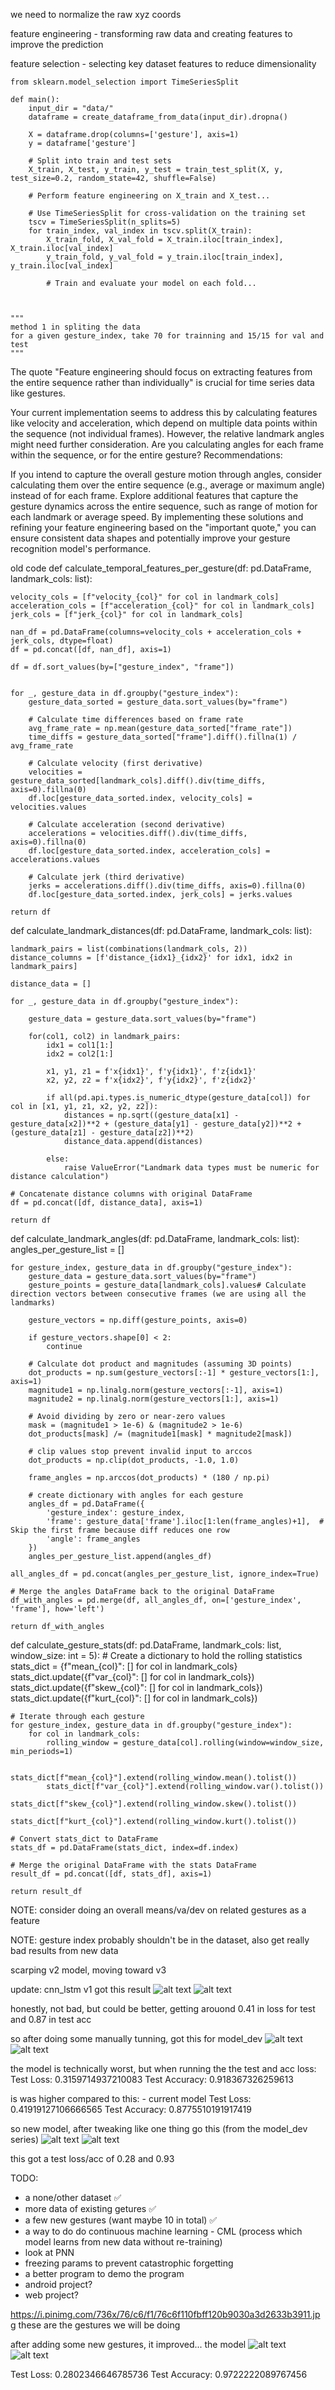 we need to normalize the raw xyz coords


feature engineering - transforming raw data and creating features to improve the prediction 

feature selection - selecting key dataset features to reduce dimensionality


    from sklearn.model_selection import TimeSeriesSplit

    def main():
        input_dir = "data/"
        dataframe = create_dataframe_from_data(input_dir).dropna()

        X = dataframe.drop(columns=['gesture'], axis=1)
        y = dataframe['gesture']

        # Split into train and test sets
        X_train, X_test, y_train, y_test = train_test_split(X, y, test_size=0.2, random_state=42, shuffle=False)

        # Perform feature engineering on X_train and X_test...

        # Use TimeSeriesSplit for cross-validation on the training set
        tscv = TimeSeriesSplit(n_splits=5)
        for train_index, val_index in tscv.split(X_train):
            X_train_fold, X_val_fold = X_train.iloc[train_index], X_train.iloc[val_index]
            y_train_fold, y_val_fold = y_train.iloc[train_index], y_train.iloc[val_index]

            # Train and evaluate your model on each fold...



    """
    method 1 in spliting the data
    for a given gesture_index, take 70 for trainning and 15/15 for val and test
    """


The quote "Feature engineering should focus on extracting features from the entire sequence rather than individually" is crucial for time series data like gestures.

Your current implementation seems to address this by calculating features like velocity and acceleration, which depend on multiple data points within the sequence (not individual frames).
However, the relative landmark angles might need further consideration. Are you calculating angles for each frame within the sequence, or for the entire gesture?
Recommendations:

If you intend to capture the overall gesture motion through angles, consider calculating them over the entire sequence (e.g., average or maximum angle) instead of for each frame.
Explore additional features that capture the gesture dynamics across the entire sequence, such as range of motion for each landmark or average speed.
By implementing these solutions and refining your feature engineering based on the "important quote," you can ensure consistent data shapes and potentially improve your gesture recognition model's performance.




old code 
def calculate_temporal_features_per_gesture(df: pd.DataFrame, landmark_cols: list):

    velocity_cols = [f"velocity_{col}" for col in landmark_cols]
    acceleration_cols = [f"acceleration_{col}" for col in landmark_cols]
    jerk_cols = [f"jerk_{col}" for col in landmark_cols]

    nan_df = pd.DataFrame(columns=velocity_cols + acceleration_cols + jerk_cols, dtype=float)
    df = pd.concat([df, nan_df], axis=1)

    df = df.sort_values(by=["gesture_index", "frame"])


    for _, gesture_data in df.groupby("gesture_index"):
        gesture_data_sorted = gesture_data.sort_values(by="frame")

        # Calculate time differences based on frame rate
        avg_frame_rate = np.mean(gesture_data_sorted["frame_rate"])
        time_diffs = gesture_data_sorted["frame"].diff().fillna(1) / avg_frame_rate
        
        # Calculate velocity (first derivative)
        velocities = gesture_data_sorted[landmark_cols].diff().div(time_diffs, axis=0).fillna(0)
        df.loc[gesture_data_sorted.index, velocity_cols] = velocities.values

        # Calculate acceleration (second derivative)
        accelerations = velocities.diff().div(time_diffs, axis=0).fillna(0)
        df.loc[gesture_data_sorted.index, acceleration_cols] = accelerations.values

        # Calculate jerk (third derivative)
        jerks = accelerations.diff().div(time_diffs, axis=0).fillna(0)
        df.loc[gesture_data_sorted.index, jerk_cols] = jerks.values

    return df

def calculate_landmark_distances(df: pd.DataFrame, landmark_cols: list):

    landmark_pairs = list(combinations(landmark_cols, 2))
    distance_columns = [f'distance_{idx1}_{idx2}' for idx1, idx2 in landmark_pairs]

    distance_data = []

    for _, gesture_data in df.groupby("gesture_index"):

        gesture_data = gesture_data.sort_values(by="frame")

        for(col1, col2) in landmark_pairs:
            idx1 = col1[1:]
            idx2 = col2[1:]

            x1, y1, z1 = f'x{idx1}', f'y{idx1}', f'z{idx1}'
            x2, y2, z2 = f'x{idx2}', f'y{idx2}', f'z{idx2}'

            if all(pd.api.types.is_numeric_dtype(gesture_data[col]) for col in [x1, y1, z1, x2, y2, z2]): 
                distances = np.sqrt((gesture_data[x1] - gesture_data[x2])**2 + (gesture_data[y1] - gesture_data[y2])**2 + (gesture_data[z1] - gesture_data[z2])**2)
                distance_data.append(distances)

            else:
                raise ValueError("Landmark data types must be numeric for distance calculation")

    # Concatenate distance columns with original DataFrame
    df = pd.concat([df, distance_data], axis=1)

    return df  

def calculate_landmark_angles(df: pd.DataFrame, landmark_cols: list):
    angles_per_gesture_list = [] 

    for gesture_index, gesture_data in df.groupby("gesture_index"):
        gesture_data = gesture_data.sort_values(by="frame")
        gesture_points = gesture_data[landmark_cols].values# Calculate direction vectors between consecutive frames (we are using all the landmarks)
        
        gesture_vectors = np.diff(gesture_points, axis=0)

        if gesture_vectors.shape[0] < 2:
            continue

        # Calculate dot product and magnitudes (assuming 3D points)
        dot_products = np.sum(gesture_vectors[:-1] * gesture_vectors[1:], axis=1)
        magnitude1 = np.linalg.norm(gesture_vectors[:-1], axis=1)
        magnitude2 = np.linalg.norm(gesture_vectors[1:], axis=1)

        # Avoid dividing by zero or near-zero values
        mask = (magnitude1 > 1e-6) & (magnitude2 > 1e-6)
        dot_products[mask] /= (magnitude1[mask] * magnitude2[mask])

        # clip values stop prevent invalid input to arccos 
        dot_products = np.clip(dot_products, -1.0, 1.0)

        frame_angles = np.arccos(dot_products) * (180 / np.pi)

        # create dictionary with angles for each gesture
        angles_df = pd.DataFrame({
            'gesture_index': gesture_index,
            'frame': gesture_data['frame'].iloc[1:len(frame_angles)+1],  # Skip the first frame because diff reduces one row
            'angle': frame_angles
        })
        angles_per_gesture_list.append(angles_df)

    all_angles_df = pd.concat(angles_per_gesture_list, ignore_index=True)

    # Merge the angles DataFrame back to the original DataFrame
    df_with_angles = pd.merge(df, all_angles_df, on=['gesture_index', 'frame'], how='left')

    return df_with_angles

def calculate_gesture_stats(df: pd.DataFrame, landmark_cols: list, window_size: int = 5):
    # Create a dictionary to hold the rolling statistics
    stats_dict = {f"mean_{col}": [] for col in landmark_cols}
    stats_dict.update({f"var_{col}": [] for col in landmark_cols})
    stats_dict.update({f"skew_{col}": [] for col in landmark_cols})
    stats_dict.update({f"kurt_{col}": [] for col in landmark_cols})

    # Iterate through each gesture
    for gesture_index, gesture_data in df.groupby("gesture_index"):
        for col in landmark_cols:
            rolling_window = gesture_data[col].rolling(window=window_size, min_periods=1)
            
            stats_dict[f"mean_{col}"].extend(rolling_window.mean().tolist())
            stats_dict[f"var_{col}"].extend(rolling_window.var().tolist())
            stats_dict[f"skew_{col}"].extend(rolling_window.skew().tolist())
            stats_dict[f"kurt_{col}"].extend(rolling_window.kurt().tolist())
    
    # Convert stats_dict to DataFrame
    stats_df = pd.DataFrame(stats_dict, index=df.index)
    
    # Merge the original DataFrame with the stats DataFrame
    result_df = pd.concat([df, stats_df], axis=1)
    
    return result_df


NOTE: consider doing an overall means/va/dev on related gestures as a feature



NOTE:
gesture index probably shouldn't be in the dataset, also get really bad results from new data


scarping v2 model, moving toward v3



update: cnn_lstm v1 got this result
![alt text](image.png)
![alt text](image-1.png)

honestly, not bad, but could be better, getting arouond 0.41 in loss for test and 0.87 in test acc




so after doing some manually tunning, got this for model_dev
![alt text](image-2.png)
![alt text](image-3.png)

the model is technically worst, but when running the the test and acc loss:
Test Loss: 0.3159714937210083
Test Accuracy: 0.918367326259613

is was higher compared to this: - current model
Test Loss: 0.41919127106666565
Test Accuracy: 0.8775510191917419



so new model, after tweaking like one thing go this (from the model_dev series)
![alt text](image-4.png)
![alt text](image-5.png)

this got a test loss/acc of 0.28 and 0.93


TODO:
- a none/other dataset ✅
- more data of existing getures ✅
- a few new gestures (want maybe 10 in total) ✅
- a way to do do continuous machine learning - CML (process which model learns from new data without re-training)
 - look at PNN
 - freezing params to prevent catastrophic forgetting
- a better program to demo the program
- android project?
- web project?


https://i.pinimg.com/736x/76/c6/f1/76c6f110fbff120b9030a3d2633b3911.jpg 
these are the gestures we will be doing


after adding some new gestures, it improved... the model
![alt text](image-6.png)
![alt text](image-7.png)

Test Loss: 0.2802346646785736
Test Accuracy: 0.9722222089767456